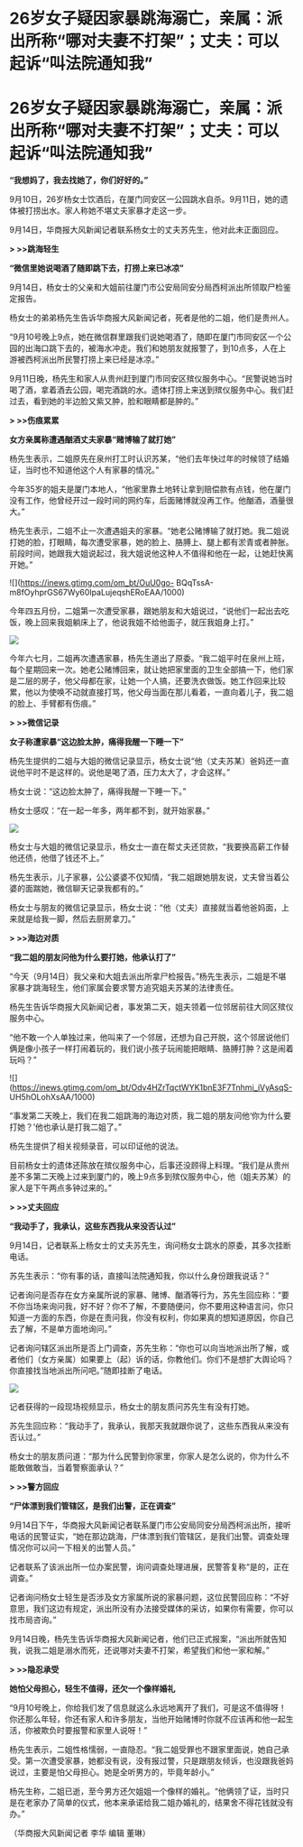 # 26岁女子疑因家暴跳海溺亡，亲属：派出所称“哪对夫妻不打架”；丈夫：可以起诉“叫法院通知我”

# 26岁女子疑因家暴跳海溺亡，亲属：派出所称“哪对夫妻不打架”；丈夫：可以起诉“叫法院通知我”

**“我想妈了，我去找她了，你们好好的。”**

9月10日，26岁杨女士饮酒后，在厦门同安区一公园跳水自杀。9月11日，她的遗体被打捞出水。家人称她不堪丈夫家暴才走这一步。

9月14日，华商报大风新闻记者联系杨女士的丈夫苏先生，他对此未正面回应。

**> >>跳海轻生**

**“微信里她说喝酒了随即跳下去，打捞上来已冰凉”**

9月14日，杨女士的父亲和大姐前往厦门市公安局同安分局西柯派出所领取尸检鉴定报告。

杨女士的弟弟杨先生告诉华商报大风新闻记者，死者是他的二姐，他们是贵州人。

“9月10号晚上9点，她在微信群里跟我们说她喝酒了，随即在厦门市同安区一个公园的出海口跳下去的，被海水冲走。我们和她朋友就报警了，到10点多，人在上游被西柯派出所民警打捞上来已经是冰凉。”

9月11日晚，杨先生和家人从贵州赶到厦门市同安区殡仪服务中心。“民警说她当时喝了酒，拿着酒去公园，喝完酒跳的水。遗体打捞上来送到殡仪服务中心。我们赶过去，看到她的半边脸又紫又肿，脸和眼睛都是肿的。”

**> >>伤痕累累**

**女方亲属称遭遇酗酒丈夫家暴“赌博输了就打她”**

杨先生表示，二姐原先在泉州打工时认识苏某，“他们去年快过年的时候领了结婚证，当时也不知道他这个人有家暴的情况。”

今年35岁的姐夫是厦门本地人，“他家里靠土地转让拿到赔偿款有点钱，他在厦门没有工作，他曾经开过一段时间的网约车，后面赌博就没再工作。他酗酒，酒量很大。”

杨先生表示，二姐不止一次遭遇姐夫的家暴。“她老公赌博输了就打她。我二姐说打她的脸，打眼睛，每次遭受家暴，她的脸上、胳膊上、腿上都有淤青或者肿胀。前段时间，她跟我大姐说起过，我大姐说他这种人不值得和他在一起，让她赶快离开她。”

![](https://inews.gtimg.com/om_bt/OuU0go-
BQqTssA-m8fOyhprGS67Wy60IpaLujeqshERoEAA/1000)

今年四五月份，二姐第一次遭受家暴，跟她朋友和大姐说过，“说他们一起出去吃饭，晚上回来我姐躺床上了，他说我姐不给他面子，就压我姐身上打。”

![](https://inews.gtimg.com/om_bt/OxBkG7A9-WzCwC16LfQrmSn25iH85jztbRle4uq_eDwscAA/1000)

今年六七月，二姐再次遭遇家暴，杨先生道出了原委。“我二姐平时在泉州上班，每个星期回来一次。她老公赌博回来，就让她把家里面的卫生全部搞一下，他们家是二层的房子，他父母都在家，让她一个人搞，还要洗衣做饭。她工作回来比较累，他以为使唤不动就直接打骂，他父母当面在那儿看着，一直向着儿子，我二姐的脸上、手臂都有伤痕。”

**> >>微信记录**

**女子称遭家暴“这边脸太肿，痛得我醒一下睡一下”**

杨先生提供的二姐与大姐的微信记录显示，杨女士说“他（丈夫苏某）爸妈还一直说他平时不是这样的。说他是喝了酒，压力太大了，才会这样。”

杨女士说：“这边脸太肿了，痛得我醒一下睡一下。”

杨女士感叹：“在一起一年多，两年都不到，就开始家暴。”

![](https://inews.gtimg.com/om_bt/Odkg6gQ1x6l99Ia4z7cQNZYWd1W4c1ZtR2J4ak2_1PCuYAA/1000)

杨女士与大姐的微信记录显示，杨女士一直在帮丈夫还贷款，“我要换高薪工作替他还债，他借了钱还不上。”

杨先生表示，儿子家暴，公公婆婆不仅知情，“我二姐跟她朋友说，丈夫曾当着公婆的面踹她，微信聊天记录我都有的。”

杨女士与朋友的微信记录显示，杨女士说：“他（丈夫）直接就当着他爸妈面，上来就是给我一脚，然后去厨房拿刀。”

**> >>海边对质**

**“我二姐的朋友问他为什么要打她，他承认打了”**

“今天（9月14日）我父亲和大姐去派出所拿尸检报告。”杨先生表示，二姐是不堪家暴才跳海轻生，他们家属会要求警方追究姐夫苏某的法律责任。

杨先生告诉华商报大风新闻记者，事发第二天，姐夫领着一位邻居前往大同区殡仪服务中心。

“他不敢一个人单独过来，他叫来了一个邻居，还想为自己开脱，这个邻居说他们俩是像小孩子一样打闹着玩的，我们说小孩子玩闹能把眼睛、胳膊打肿？这是闹着玩吗？”

![](https://inews.gtimg.com/om_bt/Odv4HZrTqctWYK1bnE3F7Tnhmi_iVyAsqS-
UH5hOLohXsAA/1000)

“事发第二天晚上，我们在我二姐跳海的海边对质，我二姐的朋友问他‘你为什么要打她？’他也承认是打我二姐了。”

杨先生提供了相关视频录音，可以印证他的说法。

目前杨女士的遗体还陈放在殡仪服务中心，后事还没顾得上料理。“我们是从贵州差不多第二天晚上过来到厦门的，晚上9点多到殡仪服务中心，他（姐夫苏某）的家人是下午两点多钟过来的。”

**> >>丈夫回应**

**“我动手了，我承认，这些东西我从来没否认过”**

9月14日，记者联系上杨女士的丈夫苏先生，询问杨女士跳水的原委，其多次挂断电话。

苏先生表示：“你有事的话，直接叫法院通知我，你以什么身份跟我说话？”

记者询问是否存在女方亲属所说的家暴、赌博、酗酒等行为，苏先生回应称：“要不你当场来询问我，好不好？你不了解，不要随便问，你不要用这种语言问，你只知道一方面的东西，你是在责问我，你没有权利，你如果真的想知道原因，你自己去了解，不是单方面地询问。”

记者询问辖区派出所是否上门调查，苏先生称：“你也可以向当地派出所了解，或者他们（女方亲属）如果要上（起）诉的话，你教他们。你们不是想扩大舆论吗？你直接找当地派出所问吧。”随即挂断了电话。

![](https://inews.gtimg.com/om_bt/O_UnRBnSBssVfGldWskJgQ752dpVd1BDP10RwRznbU_vkAA/1000)

记者获得的一段现场视频显示，杨女士的朋友质问苏先生有没有打她。

苏先生回应称：“我动手了，我承认，我那天我就跟你说了，这些东西我从来没有否认过。”

杨女士的朋友质问道：“那为什么民警到你家里，你家人是怎么说的，你为什么不能敢做敢当，当着警察面承认？”

**> >>警方回应**

**“尸体漂到我们管辖区，是我们出警，正在调查”**

9月14日下午，华商报大风新闻记者联系厦门市公安局同安分局西柯派出所，接听电话的民警证实，“她在那边跳海，尸体漂到我们管辖区，是我们出警。调查处理情况你可以问一下相关的出警人员。”

记者联系了该派出所一位办案民警，询问调查处理进展，民警答复称“是的，正在调查。”

记者询问杨女士轻生是否涉及女方家属所说的家暴问题，这位民警回应称：“不好意思，我们这边有规定，派出所没有办法接受媒体的采访，如果你有需要，你可以找市局咨询。”

9月14日晚，杨先生告诉华商报大风新闻记者，他们已正式报案，“派出所就告知我，说我二姐是溺水而死，还说哪对夫妻不打架，希望我们和他一家和解。”

**> >>隐忍承受**

**她怕父母担心，轻生不值得，还欠一个像样婚礼**

“9月10号晚上，你给我们发了信息就这么永远地离开了我们，可是这不值得呀！你还那么年轻，你还有家人和许多朋友，当他开始赌博时你就不应该再和他一起生活，你被欺负时要报警和家里人说呀！”

杨先生表示，二姐性格懦弱，一直隐忍。“我二姐受罪也不跟家里面说，她自己承受。第一次遭受家暴，她都没有说，没有报过警，只是跟朋友倾诉，也没跟我爸妈说过，主要是怕父母担心。她是全听男方的，毕竟年龄小。”

杨先生称，二姐已逝，至今男方还欠姐姐一个像样的婚礼。“他俩领了证，当时只是在老家办了简单的仪式，他本来承诺给我二姐办婚礼的，结果舍不得花钱就没有办。”

（华商报大风新闻记者 李华 编辑 董琳）

